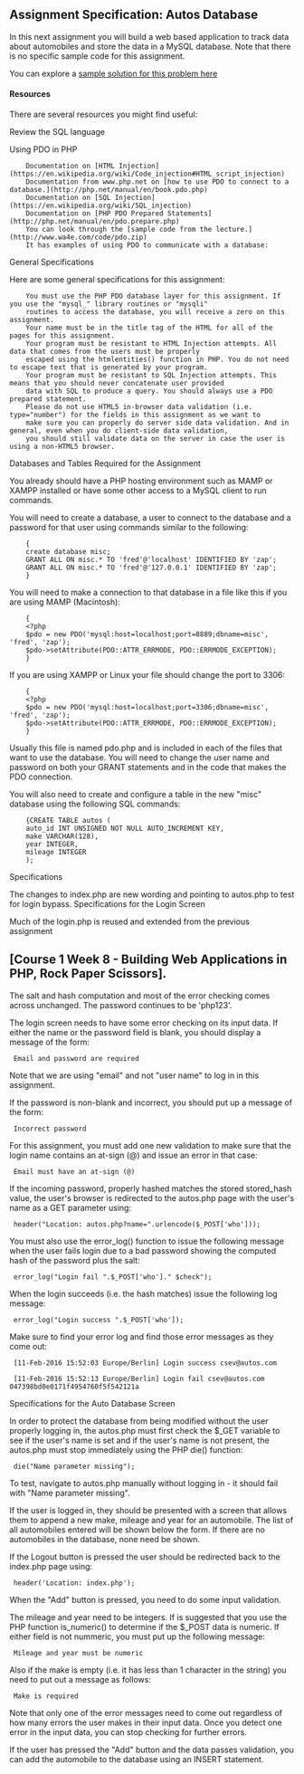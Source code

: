## Assignment Specification: Autos Database

In this next assignment you will build a web based application to track data about automobiles and store the data in a MySQL database. 
Note that there is no specific sample code for this assignment.

You can explore a [sample solution for this problem here](http://www.wa4e.com/solutions/autosdb/)

#### Resources

There are several resources you might find useful:

Review the SQL language

Using PDO in PHP

        Documentation on [HTML Injection](https://en.wikipedia.org/wiki/Code_injection#HTML_script_injection)
        Documentation from www.php.net on [how to use PDO to connect to a database.](http://php.net/manual/en/book.pdo.php)
        Documentation on [SQL Injection](https://en.wikipedia.org/wiki/SQL_injection)
        Documentation on [PHP PDO Prepared Statements](http://php.net/manual/en/pdo.prepare.php)
        You can look through the [sample code from the lecture.](http://www.wa4e.com/code/pdo.zip)
        It has examples of using PDO to communicate with a database:


General Specifications

Here are some general specifications for this assignment:

        You must use the PHP PDO database layer for this assignment. If you use the "mysql_" library routines or "mysqli" 
        routines to access the database, you will receive a zero on this assignment.
        Your name must be in the title tag of the HTML for all of the pages for this assignment.
        Your program must be resistant to HTML Injection attempts. All data that comes from the users must be properly 
        escaped using the htmlentities() function in PHP. You do not need to escape text that is generated by your program.
        Your program must be resistant to SQL Injection attempts. This means that you should never concatenate user provided 
        data with SQL to produce a query. You should always use a PDO prepared statement.
        Please do not use HTML5 in-browser data validation (i.e. type="number") for the fields in this assignment as we want to
        make sure you can properly do server side data validation. And in general, even when you do client-side data validation, 
        you should still validate data on the server in case the user is using a non-HTML5 browser.

Databases and Tables Required for the Assignment

You already should have a PHP hosting environment such as MAMP or XAMPP installed or have some other access to a MySQL 
client to run commands.

You will need to create a database, a user to connect to the database and a password for that user using commands similar 
to the following:

        {
        create database misc;
        GRANT ALL ON misc.* TO 'fred'@'localhost' IDENTIFIED BY 'zap';
        GRANT ALL ON misc.* TO 'fred'@'127.0.0.1' IDENTIFIED BY 'zap';
        }

You will need to make a connection to that database in a file like this if you are using MAMP (Macintosh):

        { 
        <?php
        $pdo = new PDO('mysql:host=localhost;port=8889;dbname=misc', 'fred', 'zap');
        $pdo->setAttribute(PDO::ATTR_ERRMODE, PDO::ERRMODE_EXCEPTION);
        }

If you are using XAMPP or Linux your file should change the port to 3306:

        {
        <?php
        $pdo = new PDO('mysql:host=localhost;port=3306;dbname=misc', 'fred', 'zap');
        $pdo->setAttribute(PDO::ATTR_ERRMODE, PDO::ERRMODE_EXCEPTION);
        }

Usually this file is named pdo.php and is included in each of the files that want to use the database. You will need to 
change the user name and password on both your GRANT statements and in the code that makes the PDO connection.

You will also need to create and configure a table in the new "misc" database using the following SQL commands:

        {CREATE TABLE autos (
        auto_id INT UNSIGNED NOT NULL AUTO_INCREMENT KEY,
        make VARCHAR(128),
        year INTEGER,
        mileage INTEGER
        );

Specifications

The changes to index.php are new wording and pointing to autos.php to test for login bypass. 
Specifications for the Login Screen

Much of the login.php is reused and extended from the previous assignment 

## [Course 1 Week 8 - Building Web Applications in PHP, Rock Paper Scissors]. 

The salt and hash computation and most of the error checking comes across unchanged. The password continues to be 'php123'.

The login screen needs to have some error checking on its input data. If either the name or the password field is blank, 
you should display a message of the form:

     Email and password are required

Note that we are using "email" and not "user name" to log in in this assignment.

If the password is non-blank and incorrect, you should put up a message of the form:

     Incorrect password

For this assignment, you must add one new validation to make sure that the login name contains an at-sign (@) and issue an 
error in that case:

     Email must have an at-sign (@)

If the incoming password, properly hashed matches the stored stored_hash value, the user's browser is redirected to the autos.php 
page with the user's name as a GET parameter using:

     header("Location: autos.php?name=".urlencode($_POST['who']));

You must also use the error_log() function to issue the following message when the user fails login due to a bad password showing 
the computed hash of the password plus the salt:

     error_log("Login fail ".$_POST['who']." $check");

When the login succeeds (i.e. the hash matches) issue the following log message:

     error_log("Login success ".$_POST['who']);

Make sure to find your error log and find those error messages as they come out:

     [11-Feb-2016 15:52:03 Europe/Berlin] Login success csev@autos.com

     [11-Feb-2016 15:52:13 Europe/Berlin] Login fail csev@autos.com            047398bd0e0171f4954760f5f542121a
Specifications for the Auto Database Screen

In order to protect the database from being modified without the user properly logging in, the autos.php must first check the 
$_GET variable to see if the user's name is set and if the user's name is not present, the autos.php must stop immediately using 
the PHP die() function:

     die("Name parameter missing");

To test, navigate to autos.php manually without logging in - it should fail with "Name parameter missing".

 

If the user is logged in, they should be presented with a screen that allows them to append a new make, mileage and year for
an automobile. The list of all automobiles entered will be shown below the form. If there are no automobiles in the database, 
none need be shown.

If the Logout button is pressed the user should be redirected back to the index.php page using:

     header('Location: index.php');

When the "Add" button is pressed, you need to do some input validation.

The mileage and year need to be integers. If is suggested that you use the PHP function is_numeric() to determine if the 
$_POST data is numeric. If either field is not nummeric, you must put up the following message:

     Mileage and year must be numeric

Also if the make is empty (i.e. it has less than 1 character in the string) you need to put out a message as follows:

     Make is required

Note that only one of the error messages need to come out regardless of how many errors the user makes in their input data. 
Once you detect one error in the input data, you can stop checking for further errors.

If the user has pressed the "Add" button and the data passes validation, you can add the automobile to the database using an
INSERT statement.



